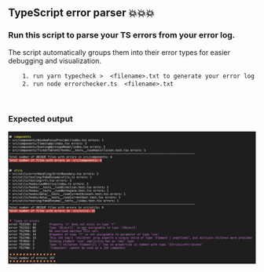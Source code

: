 ## TypeScript error parser 💥💥💥

### Run this script to parse your TS errors from your error log.

The script automatically groups them into their error types for easier debugging and visualization.

```
    1. run yarn typecheck >  <filename>.txt to generate your error log
    2. run node errorchecker.ts  <filename>.txt
```

<br>

### Expected output

<p align="center">
  <img src="https://github.com/legendkong/ts-error-parser/blob/main/example.png?raw=true" width="800">
</p>
